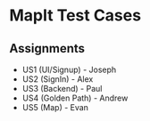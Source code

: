# MapIt Test Cases


## Assignments
* US1 (UI/Signup) - Joseph
* US2 (SignIn) - Alex
* US3 (Backend) - Paul
* US4 (Golden Path) - Andrew
* US5 (Map) - Evan
